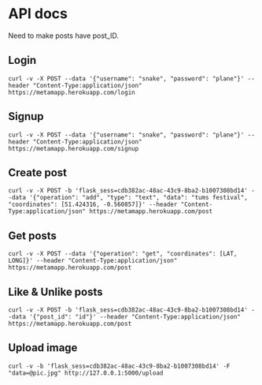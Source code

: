 # API docs

Need to make posts have post_ID.

## Login

`curl -v -X POST --data '{"username": "snake", "password": "plane"}' --header "Content-Type:application/json" https://metamapp.herokuapp.com/login`

## Signup

`curl -v -X POST --data '{"username": "snake", "password": "plane"}' --header "Content-Type:application/json" https://metamapp.herokuapp.com/signup`

## Create post

`curl -v -X POST -b 'flask_sess=cdb382ac-48ac-43c9-8ba2-b1007308bd14' --data '{"operation": "add", "type": "text", "data": "tums festival", "coordinates": [51.424316, -0.560857]}' --header "Content-Type:application/json" https://metamapp.herokuapp.com/post`

## Get posts

`curl -v -X POST --data '{"operation": "get", "coordinates": [LAT, LONG]}' --header "Content-Type:application/json" https://metamapp.herokuapp.com/post`

## Like & Unlike posts

`curl -v -X POST -b 'flask_sess=cdb382ac-48ac-43c9-8ba2-b1007308bd14' --data '{"post_id": "id"}' --header "Content-Type:application/json" https://metamapp.herokuapp.com/post`

## Upload image

`curl -v -b 'flask_sess=cdb382ac-48ac-43c9-8ba2-b1007308bd14' -F "data=@pic.jpg" http://127.0.0.1:5000/upload`
